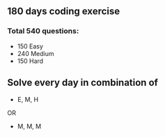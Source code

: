 ## 180 days coding exercise

### Total 540 questions:
- 150 Easy
- 240 Medium
- 150 Hard

## Solve every day in combination of
- E, M, H

OR
- M, M, M


